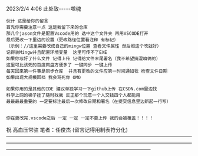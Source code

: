 2023/2/4 4:06
此处致-----噬魂

    伙计 这是给你的留言
    首先你需要注意一点 这是我留下来的仓库 
    那几个jason文件是配置Vscode用的 选中这个文件夹 再用VSCODE打开 
    最后更改一下里边的设置（更改路径位置看注释 有标记） 
    （示例：//这里需要改成自己的mingw位置 查看文件属性 然后照这个改就好）
    记得装Mingw并且配置环境变量  这里可传不了EXE
    如果你写好了什么文件 记得上传 记得给文件末尾署名（我不希望搞混咱俩的）
    这里可比该死的百度网盘方便多了 一键同步 一键上传
    每天回来第一件事是同步仓库  并且有更改的文件应第一时间通知我 检查文件日期
    如果出现大规模回档 我会骂死你 OMO
    
    如果你用的是其他的IDE 建议单独学习一下github上传 在CSDN.com里边找
    科学上网的梯子挂了随时找我 反正那个玩意一个人交钱四个人都能用
    最最最最重要的 一定要标注最后一次修改日期和署名（在提交信息里边新起一行写） 


    你在更改完.vscode之后 一定 一定 一定不要上传 我的会被覆盖！！！！

 祝 高血压常驻
                                                                        笔者：任俊杰
(留言记得用制表符分化)
————————————————————————————————————————————————————————————————————————————————————————————————————